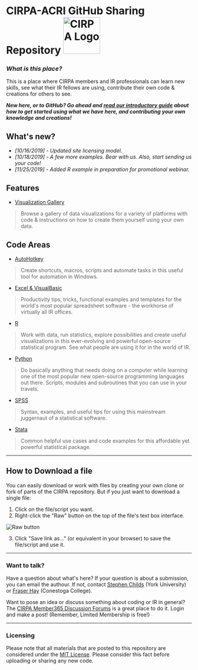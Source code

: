 # CIRPA-ACRI GitHub Sharing Repository <img src="https://is4-ssl.mzstatic.com/image/thumb/Purple128/v4/c1/37/2a/c1372a8b-7779-cc88-917f-17db385bdae2/source/512x512bb.jpg" alt="CIRPA Logo" title="CIRPA" width="100"/>
### *What is this place?*

This is a place where CIRPA members and IR professionals can learn new skills, see what their IR fellows are using, contribute their own code & creations for others to see.

***New here, or to GitHub? Go ahead and [read our introductory guide](Guide.md) about how to get started using what we have here, and contributing your own knowledge and creations!***

## What's new?
* *[10/16/2019] - Updated site licensing model.*
* *[10/18/2019] - A few more examples. Bear with us. Also, start sending us your code!*
* *[11/25/2019] - Added R example in preparation for promotional webinar.*

## Features

* [Visualization Gallery](Visualization%20Gallery/)
> Browse a gallery of data visualizations for a variety of platforms with code & instructions on how to create them yourself using your own data.

## Code Areas

* [AutoHotkey](AutoHotkey/)
> Create shortcuts, macros, scripts and automate tasks in this useful tool for automation in Windows. 
* [Excel & VisualBasic](Excel%20%26%20Visual%20Basic/)
> Productivity tips, tricks, functional examples and templates for the world's most popular spreadsheet software - the workhorse of virtually all IR offices. 
* [R](R/)
> Work with data, run statistics, explore possibilities and create useful visualizations in this ever-evolving and powerful open-source statistical program. See what people are using it for in the world of IR.
* [Python](Python/)
> Do basically anything that needs doing on a computer while learning one of the most popular new open-source programming languages out there. Scripts, modules and subroutines that you can use in your travels.
* [SPSS](SPSS/)
> Syntax, examples, and useful tips for using this mainstream juggernaut of a statistical software.
* [Stata](Stata/)
> Common helpful use cases and code examples for this affordable yet powerful statistical package.

---
## How to Download a file
You can easily download or work with files by creating your own clone or fork of parts of the CIRPA repository. But if you just want to download a single file:
1. Click on the file/script you want.
2. Right-click the "Raw" button on the top of the file's text box interface.

![Raw button](https://www.dropbox.com/s/fyt1qz0qeqjn0vf/GitHub-RawButton.png?raw=1)

3. Click "Save link as..." (or equivalent in your browser) to save the file/script and use it.

---
### Want to talk?
Have a question about what's here? If your question is about a submission, you can email the authour. If not, contact [Stephen Childs](mailto:sechilds@yorku.ca) (York University) or [Fraser Hay](mailto:fhay@conestogac.on.ca) (Conestoga College).

Want to pose an idea or discuss something about coding or IR in general? The [CIRPA Member365 Discussion Forums](https://cirpa.member365.com/sharingnetwork/discussion/viewAllDiscussions/) is a great place to do it. Login and make a post! (Remember, Limited Membership is free!)

---
### Licensing
Please note that all materials that are posted to this repository are considered under the [MIT License](https://github.com/Sopwith/IR/blob/master/LICENSE.md). Please consider this fact before uploading or sharing any new code.

